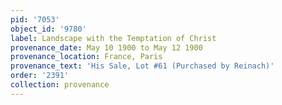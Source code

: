```yaml
---
pid: '7053'
object_id: '9780'
label: Landscape with the Temptation of Christ
provenance_date: May 10 1900 to May 12 1900
provenance_location: France, Paris
provenance_text: 'His Sale, Lot #61 (Purchased by Reinach)'
order: '2391'
collection: provenance
---
```

